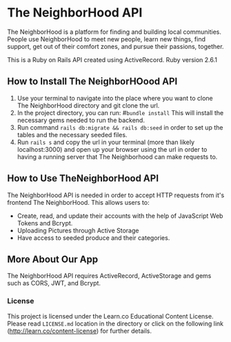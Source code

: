 # The NeighborHood API 

The NeighborHood is a platform for finding and building local communities. People use NeighborHood to meet new people, learn new things, find support, get out of their comfort zones, and pursue their passions, together.

This is a Ruby on Rails API created using ActiveRecord.
Ruby version 2.6.1

## How to Install The NeighborHOood API
1. Use your terminal to navigate into the place where you want to clone The NeighborHood directory and git clone the url.
2. In the project directory, you can run:
      #`bundle install` 
   This will install the necessary gems needed to run the backend.
3. Run command `rails db:migrate && rails db:seed` in order to set up the tables and the necessary seeded files.
4. Run `rails s` and copy the url in your terminal (more than likely localhost:3000) and open up your browser using the url in order to having a running server that The Neighborhood can make requests to.

## How to Use TheNeighborHood API
The NeighborHood API is needed in order to accept HTTP requests from it's frontend The NeighborHood. This allows users to:
* Create, read, and update their accounts with the help of JavaScript Web Tokens and Bcrypt.
* Uploading Pictures through Active Storage
* Have access to seeded produce and their categories. 

## More About Our App
The NeighborHood API requires ActiveRecord, ActiveStorage and gems such as CORS, JWT, and Bcrypt.

### License
This project is licensed under the Learn.co Educational Content License. Please read `LICENSE.md` location in the directory or click on the following link (http://learn.co/content-license) for further details.
